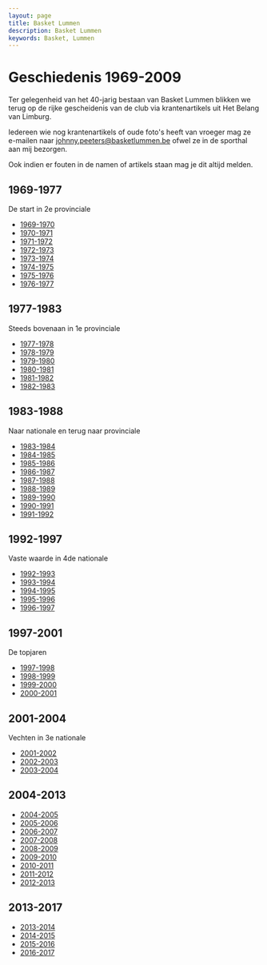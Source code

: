 ```yaml
---
layout: page
title: Basket Lummen
description: Basket Lummen
keywords: Basket, Lummen
---
```


# Geschiedenis 1969-2009

Ter gelegenheid van het 40-jarig bestaan van Basket Lummen blikken we terug op de rijke gescheidenis van de club via krantenartikels uit Het Belang van Limburg.

Iedereen wie nog krantenartikels of oude foto's heeft van vroeger mag ze e-mailen naar [johnny.peeters@basketlummen.be](mailto://johnny.peeters@basketlummen.be) ofwel ze in de sporthal aan mij bezorgen.

Ook indien er fouten in de namen of artikels staan mag je dit altijd melden.

## 1969-1977

De start in 2e provinciale

 * [1969-1970](/club/geschiedenis/1969-1970) 
 * [1970-1971](/club/geschiedenis/1970-1971) 
 * [1971-1972](/club/geschiedenis/1971-1972) 
 * [1972-1973](/club/geschiedenis/1972-1973) 
 * [1973-1974](/club/geschiedenis/1973-1974) 
 * [1974-1975](/club/geschiedenis/1974-1975) 
 * [1975-1976](/club/geschiedenis/1975-1976) 
 * [1976-1977](/club/geschiedenis/1976-1977)

## 1977-1983

Steeds bovenaan in 1e provinciale
 
 * [1977-1978](/club/geschiedenis/1977-1978) 
 * [1978-1979](/club/geschiedenis/1978-1979) 
 * [1979-1980](/club/geschiedenis/1979-1980) 
 * [1980-1981](/club/geschiedenis/1980-1981) 
 * [1981-1982](/club/geschiedenis/1981-1982) 
 * [1982-1983](/club/geschiedenis/1982-1983) 
 
## 1983-1988

Naar nationale en terug naar provinciale
 
 * [1983-1984](/club/geschiedenis/1983-1984)
 * [1984-1985](/club/geschiedenis/1984-1985)
 * [1985-1986](/club/geschiedenis/1985-1986)
 * [1986-1987](/club/geschiedenis/1986-1987)
 * [1987-1988](/club/geschiedenis/1987-1988) 
 * [1988-1989](/club/geschiedenis/1988-1989) 
 * [1989-1990](/club/geschiedenis/1989-1990) 
 * [1990-1991](/club/geschiedenis/1990-1991) 
 * [1991-1992](/club/geschiedenis/1991-1992)
 
## 1992-1997

Vaste waarde in 4de nationale

 * [1992-1993](/club/geschiedenis/1992-1993)
 * [1993-1994](/club/geschiedenis/1993-1994)
 * [1994-1995](/club/geschiedenis/1994-1995)
 * [1995-1996](/club/geschiedenis/1995-1996)
 * [1996-1997](/club/geschiedenis/1996-1997)
 
## 1997-2001

De topjaren
 
 * [1997-1998](/club/geschiedenis/1997-1998)
 * [1998-1999](/club/geschiedenis/1998-1999)
 * [1999-2000](/club/geschiedenis/1999-2000)
 * [2000-2001](/club/geschiedenis/2000-2001)

## 2001-2004

Vechten in 3e nationale 

 * [2001-2002](/club/geschiedenis/2001-2002)
 * [2002-2003](/club/geschiedenis/2002-2003)
 * [2003-2004](/club/geschiedenis/2003-2004)
 
## 2004-2013

 * [2004-2005](/club/geschiedenis/2004-2005)
 * [2005-2006](/club/geschiedenis/2005-2006)
 * [2006-2007](/club/geschiedenis/2006-2007) 
 * [2007-2008](/club/geschiedenis/2007-2008) 
 * [2008-2009](/club/geschiedenis/2008-2009)
 * [2009-2010](/club/geschiedenis/2009-2010)
 * [2010-2011](/club/geschiedenis/2010-2011)
 * [2011-2012](/club/geschiedenis/2011-2012)
 * [2012-2013](/club/geschiedenis/2012-2013)
 
## 2013-2017

 * [2013-2014](/club/geschiedenis/2013-2014)
 * [2014-2015](/club/geschiedenis/2014-2015)
 * [2015-2016](/club/geschiedenis/2015-2016)
 * [2016-2017](/club/geschiedenis/2016-2017)

